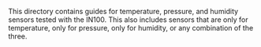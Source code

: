 This directory contains guides for temperature, pressure, and humidity sensors tested with the IN100. This also includes sensors that are only for temperature, only for pressure, only for humidity, or any combination of the three.
